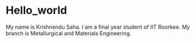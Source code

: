 # Hello_world
My name is Krishnendu Saha. I am a final year student of IIT Roorkee. My branch is Metallurgical and Materials Engineering.
